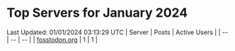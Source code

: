 # Top Servers for January 2024
Last Updated: 01/01/2024 03:13:29 UTC
| Server | Posts | Active Users |
| -- | -- | -- |
| [fosstodon.org](https://fosstodon.org/tags/PowerShell) | 1 | 1 |

